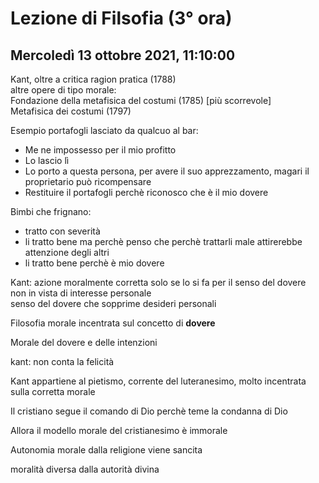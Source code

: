 # Lezione di Filsofia (3° ora) 
## Mercoledì 13 ottobre 2021, 11:10:00

Kant, oltre a critica ragion pratica (1788)  
altre opere di tipo morale:  
Fondazione della metafisica del costumi (1785) [più scorrevole]  
Metafisica dei costumi (1797)  
  

Esempio portafogli lasciato da qualcuo al bar:  

* Me ne impossesso per il mio profitto  
* Lo lascio lì  
* Lo porto a questa persona, per avere il suo apprezzamento, magari il proprietario può ricompensare  
* Restituire il portafogli perchè riconosco che è il mio dovere  
  

Bimbi che frignano:  

* tratto con severità  
* li tratto bene ma perchè penso che perchè trattarli male attirerebbe attenzione degli altri  
* li tratto bene perchè è mio dovere  
  

Kant: azione moralmente corretta solo se lo si fa per il senso del dovere  
non in vista di interesse personale  
senso del dovere che sopprime desideri personali  
  

Filosofia morale incentrata sul concetto di **dovere**  
  

Morale del dovere e delle intenzioni

kant: non conta la felicità

Kant appartiene al pietismo, corrente del luteranesimo, molto incentrata sulla corretta morale

Il cristiano segue il comando di Dio perchè teme la condanna di Dio

Allora il modello morale del cristianesimo è immorale 


Autonomia morale dalla religione viene sancita


moralità diversa dalla autorità divina


<!--stackedit_data:
eyJoaXN0b3J5IjpbLTcwOTExNzg2NywtMzU4MTQ5MTI3XX0=
-->